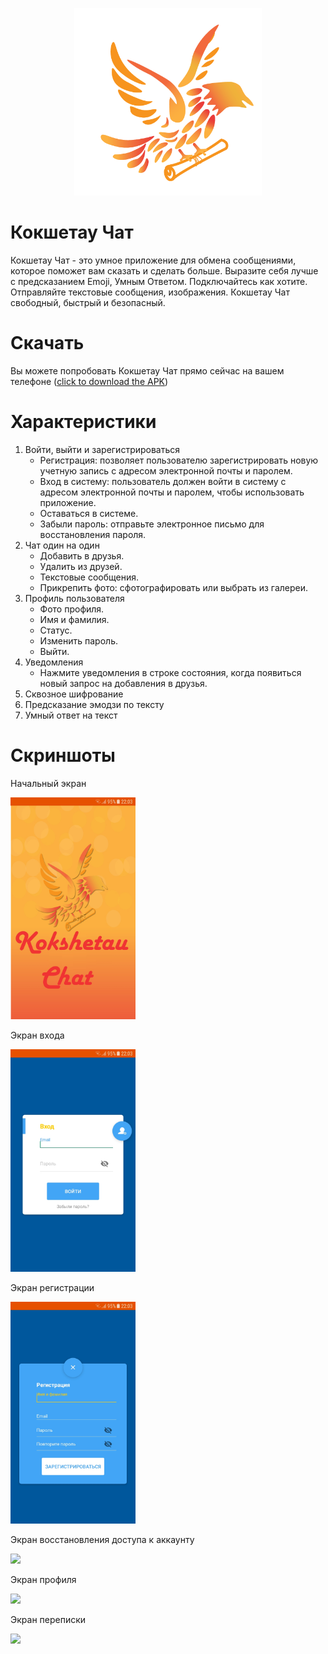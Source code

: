 <p align="center"> 
<img src="https://github.com/zholdassk/KokshetauChat-master/blob/master/DocData/Logo.png" width="300px">
</p>

# Кокшетау Чат

Кокшетау Чат - это умное приложение для обмена сообщениями, которое поможет вам сказать и сделать больше.
Выразите себя лучше с предсказанием Emoji, Умным Ответом.
Подключайтесь как хотите. Отправляйте текстовые сообщения, изображения.
Кокшетау Чат свободный, быстрый и безопасный.

# Скачать

Вы можете попробовать Кокшетау Чат прямо сейчас на вашем телефоне ([click to download the APK](https://github.com/zholdassk/KokshetauChat-master/blob/master/DocData/kokshetauchat-1.0.apk?raw=true))

# Характеристики
1. Войти, выйти и зарегистрироваться
    - Регистрация: позволяет пользователю зарегистрировать новую учетную запись с адресом электронной почты и паролем.
    - Вход в систему: пользователь должен войти в систему с адресом электронной почты и паролем, чтобы использовать приложение.
    - Оставаться в системе.
    - Забыли пароль: отправьте электронное письмо для восстановления пароля.
1. Чат один на один
    - Добавить в друзья.
    - Удалить из друзей.
    - Текстовые сообщения.
    - Прикрепить фото: сфотографировать или выбрать из галереи.
1. Профиль пользователя
    - Фото профиля.
    - Имя и фамилия.
    - Статус.
    - Изменить пароль.
    - Выйти.
1. Уведомления
    - Нажмите уведомления в строке состояния, когда появиться новый запрос на добавления в друзья.
1. Сквозное шифрование
1. Предсказание эмодзи по тексту
1. Умный ответ на текст

# Скриншоты

Начальный экран

<img src="https://github.com/zholdassk/KokshetauChat-master/blob/master/DocData/splash-screen.png" width="200px"/>

Экран входа

<img src="https://github.com/zholdassk/KokshetauChat-master/blob/master/DocData/login-screen.png" width="200px"/>

Экран регистрации

<img src="https://github.com/zholdassk/KokshetauChat-master/blob/master/DocData/signup-screen.png" width="200px"/>

Экран восстановления доступа к аккаунту

<img src="https://github.com/zholdassk/KokshetauChat/blob/master/DocData/reset-screen.png" width="200px"/>

Экран профиля

<img src="https://github.com/zholdassk/KokshetauChat/blob/master/DocData/profile-screen.png" width="200px"/>

Экран переписки

<img src="https://github.com/zholdassk/KokshetauChat/blob/master/DocData/chat1-screen.png" width="200px"/>
